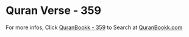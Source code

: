 # Quran Verse - 359 

For more infos, Click [QuranBookk - 359](https://www.quranbookk.com/quran/search?q=359) to Search at [QuranBookk.com](http://quranbookk.com/)
